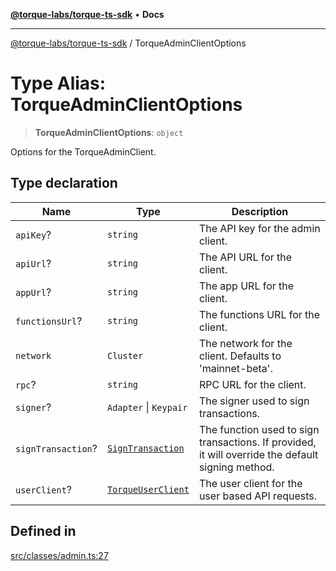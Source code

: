 [**@torque-labs/torque-ts-sdk**](../README.md) • **Docs**

***

[@torque-labs/torque-ts-sdk](../globals.md) / TorqueAdminClientOptions

# Type Alias: TorqueAdminClientOptions

> **TorqueAdminClientOptions**: `object`

Options for the TorqueAdminClient.

## Type declaration

| Name | Type | Description |
| ------ | ------ | ------ |
| `apiKey`? | `string` | The API key for the admin client. |
| `apiUrl`? | `string` | The API URL for the client. |
| `appUrl`? | `string` | The app URL for the client. |
| `functionsUrl`? | `string` | The functions URL for the client. |
| `network` | `Cluster` | The network for the client. Defaults to 'mainnet-beta'. |
| `rpc`? | `string` | RPC URL for the client. |
| `signer`? | `Adapter` \| `Keypair` | The signer used to sign transactions. |
| `signTransaction`? | [`SignTransaction`](SignTransaction.md) | The function used to sign transactions. If provided, it will override the default signing method. |
| `userClient`? | [`TorqueUserClient`](../classes/TorqueUserClient.md) | The user client for the user based API requests. |

## Defined in

[src/classes/admin.ts:27](https://github.com/torque-labs/torque-ts-sdk/blob/e34efdf278512e8a58bacdba966e9cd90b1db20a/src/classes/admin.ts#L27)
